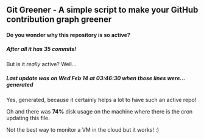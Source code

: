 ## Git Greener - A simple script to make your GitHub contribution graph greener

#### Do you wonder why this repository is so active?

##### After all it has 35 commits!

But is it *really* active? Well...

##### Last update was on Wed Feb 14 at 03:46:30 when those lines were... generated

Yes, generated, because it certainly helps a lot to have such an active repo!

Oh and there was **74%** disk usage on the machine
where there is the cron updating this file.

Not the best way to monitor a VM in the cloud but it works! :)
